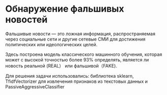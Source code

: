 # Обнаружение фальшивых новостей

Фальшивые новости — это ложная информация, распространяемая через социальные сети и другие сетевые СМИ для достижения политических или идеологических целей.

Здесь построена модель классического машинного обучения, которая может с высокой точностью более 93% определять, является ли новость реальной (REAL） или фальшивой（FAKE).

Для решения задачи использовались: библиотека sklearn, TfidfVectorizer для извлечения признаков из текстовых данных и PassiveAggressiveClassifier
